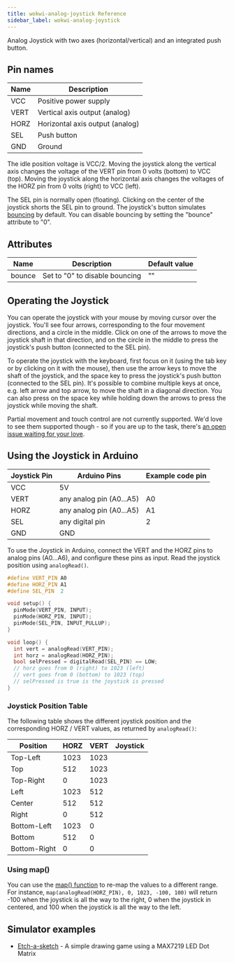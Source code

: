 ```yaml
---
title: wokwi-analog-joystick Reference
sidebar_label: wokwi-analog-joystick
---
```


Analog Joystick with two axes (horizontal/vertical) and an integrated push button.

<wokwi-analog-joystick />

## Pin names

| Name | Description                     |
| ---- | ------------------------------- |
| VCC  | Positive power supply           |
| VERT | Vertical axis output (analog)   |
| HORZ | Horizontal axis output (analog) |
| SEL  | Push button                     |
| GND  | Ground                          |

The idle position voltage is VCC/2. Moving the joystick along the vertical axis changes the voltage of the VERT pin from 0 volts (bottom) to VCC (top). Moving the joystick along the horizontal axis changes the voltages of the HORZ pin from 0 volts (right) to VCC (left).

The SEL pin is normally open (floating). Clicking on the center of the joystick shorts the SEL pin to ground. The joystick's button simulates [bouncing](wokwi-pushbutton#bouncing) by default. You can disable bouncing by setting the "bounce" attribute to "0".

## Attributes

| Name   | Description                    | Default value |
| ------ | ------------------------------ | ------------- |
| bounce | Set to "0" to disable bouncing | ""            |

## Operating the Joystick

You can operate the joystick with your mouse by moving cursor over the joystick. You'll see four arrows, corresponding to the four movement directions,
and a circle in the middle. Click on one of the arrows to move the joystick shaft in that direction, and on the circle in the middle to press the
joystick's push button (connected to the SEL pin).

To operate the joystick with the keyboard, first focus on it (using the tab key or by clicking on it with the mouse), then use the arrow keys to move
the shaft of the joystick, and the space key to press the joystick's push button (connected to the SEL pin). It's possible to combine multiple keys
at once, e.g. left arrow and top arrow, to move the shaft in a diagonal direction. You can also press on the space key while holding down the arrows
to press the joystick while moving the shaft.

Partial movement and touch control are not currently supported. We'd love to see them supported though - so if you are up to the task, there's [an open issue waiting for your love](https://github.com/wokwi/wokwi-elements/issues/62).

## Using the Joystick in Arduino

| Joystick Pin | Arduino Pins             | Example code pin |
| ------------ | ------------------------ | ---------------- |
| VCC          | 5V                       |                  |
| VERT         | any analog pin (A0...A5) | A0               |
| HORZ         | any analog pin (A0...A5) | A1               |
| SEL          | any digital pin          | 2                |
| GND          | GND                      |                  |

To use the Joystick in Arduino, connect the VERT and the HORZ pins to analog pins (A0...A6), and configure these pins as input. Read the joystick position using `analogRead()`.

```cpp
#define VERT_PIN A0
#define HORZ_PIN A1
#define SEL_PIN  2

void setup() {
  pinMode(VERT_PIN, INPUT);
  pinMode(HORZ_PIN, INPUT);
  pinMode(SEL_PIN, INPUT_PULLUP);
}

void loop() {
  int vert = analogRead(VERT_PIN);
  int horz = analogRead(HORZ_PIN);
  bool selPressed = digitalRead(SEL_PIN) == LOW;
  // horz goes from 0 (right) to 1023 (left)
  // vert goes from 0 (bottom) to 1023 (top)
  // selPressed is true is the joystick is pressed
}
```

### Joystick Position Table

The following table shows the different joystick position and the corresponding HORZ / VERT values, as returned by `analogRead()`:

| Position     | HORZ | VERT | Joystick                                                   |
| ------------ | ---- | ---- | ---------------------------------------------------------- |
| Top-Left     | 1023 | 1023 | <wokwi-analog-joystick xValue="1" yValue="1" disabled />   |
| Top          | 512  | 1023 | <wokwi-analog-joystick xValue="0" yValue="1" disabled />   |
| Top-Right    | 0    | 1023 | <wokwi-analog-joystick xValue="-1" yValue="1" disabled />  |
| Left         | 1023 | 512  | <wokwi-analog-joystick xValue="1" yValue="0" disabled />   |
| Center       | 512  | 512  | <wokwi-analog-joystick xValue="0" yValue="0" disabled />   |
| Right        | 0    | 512  | <wokwi-analog-joystick xValue="-1" yValue="0" disabled />  |
| Bottom-Left  | 1023 | 0    | <wokwi-analog-joystick xValue="1" yValue="-1" disabled />  |
| Bottom       | 512  | 0    | <wokwi-analog-joystick xValue="0" yValue="-1" disabled />  |
| Bottom-Right | 0    | 0    | <wokwi-analog-joystick xValue="-1" yValue="-1" disabled /> |

### Using map()

You can use the [map() function](https://www.arduino.cc/reference/en/language/functions/math/map/) to re-map the values to a different range.
For instance, `map(analogRead(HORZ_PIN), 0, 1023, -100, 100)` will return -100 when the joystick is all the way to the right, 0 when the joystick
in centered, and 100 when the joystick is all the way to the left.

## Simulator examples

- [Etch-a-sketch](https://wokwi.com/arduino/projects/296234816685212169) - A simple drawing game using a MAX7219 LED Dot Matrix
